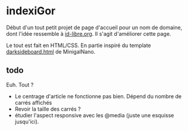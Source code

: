 # indexiGor

Début d'un tout petit projet de page d'accueil pour un nom de domaine, dont l'idée ressemble à [id-libre.org](http://id-libre.org). Il s'agit d'améliorer cette page.

Le tout est fait en HTML/CSS. En partie inspiré du template [darksideboard.html](https://github.com/sebsauvage/MinigalNano/blob/master/templates/darksideboard.html) de MinigalNano.

## todo

Euh. Tout ?

  * Le centrage d'article ne fonctionne pas bien. Dépend du nombre de carrés affichés
  * Revoir la taille des carrés ?
  * étudier l'aspect responsive avec les @media (juste une esquisse jusqu'ici).
